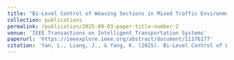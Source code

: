 ```yaml
---
title: "Bi-Level Control of Weaving Sections in Mixed Traffic Environments with Connected and Automated Vehicles"
collection: publications
permalink: /publication/2025-09-03-paper-title-number-2
venue: 'IEEE Transactions on Intelligent Transportation Systems'
paperurl: 'https://ieeexplore.ieee.org/abstract/document/11176177'
citation: 'Yan, L., Liang, J., & Yang, K. (2025). Bi-Level Control of Weaving Sections in Mixed Traffic Environments With Connected and Automated Vehicles. IEEE Transactions on Intelligent Transportation Systems.'
---
```


